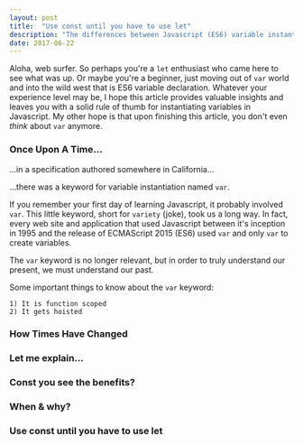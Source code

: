 ```yaml
---
layout: post
title:  "Use const until you have to use let"
description: "The differences between Javascript (ES6) variable instantiation keywords -- const and let -- and when to use them."
date: 2017-06-22
---
```

Aloha, web surfer. So perhaps you're a `let` enthusiast who came here to see what was up. Or maybe you're a beginner, just moving out of `var` world and into the wild west that is ES6 variable declaration. Whatever your experience level may be, I hope this article provides valuable insights and leaves you with a solid rule of thumb for instantiating variables in Javascript. <!--Also, I think it's worth mentioning that throughout this article I will be using "Javascript" in lieu of the more specific "ES6" because in June 2017, I'd like to believe that the language features introduced in ES6 can now be thought of as just part of Javascript rather than some "other" language.--> My other hope is that upon finishing this article, you don't even *think* about `var` anymore. 

### Once Upon A Time...
...in a specification authored somewhere in California...

...there was a keyword for variable instantiation named `var`. 

If you remember your first day of learning Javascript, it probably involved `var`. This little keyword, short for `variety` (joke), took us a long way. In fact, every web site and application that used Javascript between it's inception in 1995 and the release of ECMAScript 2015 (ES6) used `var` and only `var` to create variables. 

The `var` keyword is no longer relevant, but in order to truly understand our present, we must understand our past.

Some important things to know about the `var` keyword: 
```
1) It is function scoped
2) It gets hoisted
```

### How Times Have Changed

### Let me explain...

### Const you see the benefits?

### When & why?

### Use const until you have to use let


<!--
OUTLINE:
[] what we had before: var
[] what we have now: const and let
[] details of let
[] details of const
[] when to use const
[] when to use let
[] conclusion (use const until you have to use let, never use var)
-->

